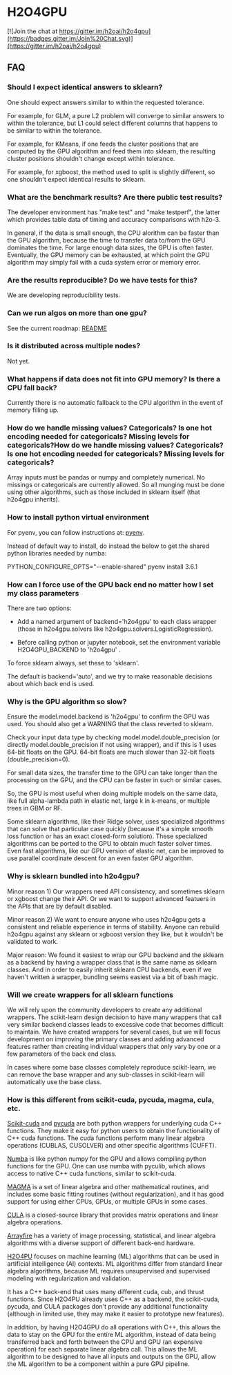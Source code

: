 # H2O4GPU

[![Join the chat at https://gitter.im/h2oai/h2o4gpu](https://badges.gitter.im/Join%20Chat.svg)](https://gitter.im/h2oai/h2o4gpu)

## FAQ

### Should I expect identical answers to sklearn? ###

One should expect answers similar to within the requested tolerance.

For example, for GLM, a pure L2 problem will converge to similar
answers to within the tolerance, but L1 could select different columns
that happens to be similar to within the tolerance.

For example, for KMeans, if one feeds the cluster positions that are
computed by the GPU algorithm and feed them into sklearn, the
resulting cluster positions shouldn't change except within tolerance.

For example, for xgboost, the method used to split is slightly
different, so one shouldn't expect identical results to sklearn.

### What are the benchmark results?  Are there public test results? ###

The developer environment has "make test" and "make testperf", the
latter which provides table data of timing and accuracy comparisons
with h2o-3.

In general, if the data is small enough, the CPU alorithm can be
faster than the GPU algorithm, because the time to transfer data
to/from the GPU dominates the time.  For large enough data sizes, the
GPU is often faster.  Eventually, the GPU memory can be exhausted, at
which point the GPU algorithm may simply fail with a cuda system error
or memory error.

### Are the results reproducible? Do we have tests for this? ###

We are developing reproducibility tests.

### Can we run algos on more than one gpu? ###

See the current roadmap: [README](https://github.com/h2oai/h2o4gpu/tree/master/README.md)

### Is it distributed across multiple nodes? ###

Not yet.

### What happens if data does not fit into GPU memory? Is there a CPU fall back? ###

Currently there is no automatic fallback to the CPU algorithm in the
event of memory filling up.

### How do we handle missing values? Categoricals? Is one hot encoding needed for categoricals? Missing levels for categoricals?How do we handle missing values? Categoricals? Is one hot encoding needed for categoricals? Missing levels for categoricals? ###

Array inputs must be pandas or numpy and completely numerical.  No
missings or categoricals are currently allowed.  So all munging must
be done using other algorithms, such as those included in sklearn
itself (that h2o4gpu inherits).

### How to install python virtual environment ###

For pyenv, you can follow instructions at: [pyenv](https://github.com/pyenv/pyenv/).

Instead of default way to install, do instead the below to get the shared python libraries needed by numba:

PYTHON_CONFIGURE_OPTS="--enable-shared" pyenv install 3.6.1

### How can I force use of the GPU back end no matter how I set my class parameters ###

There are two options:

* Add a named argument of backend='h2o4gpu' to each class wrapper
  (those in h2o4gpu.solvers like h2o4gpu.solvers.LogisticRegression).

* Before calling python or jupyter notebook, set the environment variable
H2O4GPU_BACKEND to 'h2o4gpu' .

To force sklearn always, set these to 'sklearn'.

The default is backend='auto', and we try to make reasonable decisions
about which back end is used.

### Why is the GPU algorithm so slow? ###

Ensure the model.model.backend is 'h2o4gpu' to confirm the GPU was
used.  You should also get a WARNING that the class reverted to
sklearn.

Check your input data type by checking model.model.double_precision
(or directly model.double_precision if not using wrapper), and if this
is 1 uses 64-bit floats on the GPU.  64-bit floats are much slower
than 32-bit floats (double_precision=0).

For small data sizes, the transfer time to the GPU can take
longer than the processing on the GPU, and the CPU can be faster in
such or similar cases.

So, the GPU is most useful when doing multiple models on the same
data, like full alpha-lambda path in elastic net, large k in k-means,
or multiple trees in GBM or RF.

Some sklearn algorithms, like their Ridge solver, uses specialized
algorithms that can solve that particular case quickly (because it's a
simple smooth loss function or has an exact closed-form solution).
These specialized algorithms can be ported to the GPU to obtain much
faster solver times.  Even fast algorithms, like our GPU version of
elastic net, can be improved to use parallel coordinate descent for an
even faster GPU algorithm.

### Why is sklearn bundled into h2o4gpu? ###

Minor reason 1) Our wrappers need API consistency, and sometimes
sklearn or xgboost change their API.  Or we want to support advanced
featuers in the APIs that are by default disabled.

Minor reason 2) We want to ensure anyone who uses h2o4gpu gets a
consistent and reliable experience in terms of stability.  Anyone can
rebuild h2o4gpu against any sklearn or xgboost version they like, but
it wouldn't be validated to work.

Major reason: We found it easiest to wrap our GPU backend and the
sklearn as a backend by having a wrapper class that is the same name
as sklearn classes.  And in order to easily inherit sklearn CPU
backends, even if we haven't written a wrapper, bundling seems easiest
via a bit of bash magic.

### Will we create wrappers for all sklearn functions ###

We will rely upon the community developers to create any additional
wrappers.  The scikit-learn design decision to have many wrappers that
call very similar backend classes leads to excessive code that becomes
difficult to maintain.  We have created wrappers for several cases,
but we will focus development on improving the primary classes and
adding advanced features rather than creating individual wrappers that
only vary by one or a few parameters of the back end class.

In cases where some base classes completely reproduce scikit-learn, we
can remove the base wrapper and any sub-classes in scikit-learn will
automatically use the base class.

### How is this different from scikit-cuda,  pycuda, magma, cula, etc. ###

[Scikit-cuda](https://github.com/lebedov/scikit-cuda) and
[pycuda](https://pypi.python.org/pypi/pycuda) are both python wrappers
for underlying cuda C++ functions.  They make it easy for python users
to obtain the functionality of C++ cuda functions.  The cuda functions
perform many linear algebra operations (CUBLAS, CUSOLVER) and other
specific algorithms (CUFFT).

[Numba](https://numba.pydata.org/) is like python numpy for the GPU
and allows compiling python functions for the GPU.  One can use numba
with pyculib, which allows access to native C++ cuda functions,
similar to scikit-cuda.

[MAGMA](http://icl.cs.utk.edu/magma/) is a set of linear algebra and
other mathematical routines, and includes some basic fitting routines
(without regularization), and it has good support for using either
CPUs, GPUs, or multiple GPUs in some cases.

[CULA](http://www.culatools.com/) is a closed-source library that
provides matrix operations and linear algebra operations.

[Arrayfire](https://github.com/arrayfire/arrayfire) has a variety of
image processing, statistical, and linear algebra algorithms with a
diverse support of different back-end hardware.

[H2O4PU](https://github.com/h2oai/h2o4gpu) focuses on machine learning
(ML) algorithms that can be used in artificial intelligence (AI)
contexts.  ML algorithms differ from standard linear algebra
algorithms, because ML requires unsupervised and supervised modeling
with regularization and validation.

It has a C++ back-end that uses many different cuda, cub,
and thrust functions. Since H2O4PU already uses C++ as a backend, the
scikit-cuda, pycuda, and CULA packages don't provide any additional
functionality (although in limited use, they may make it easier to
prototype new features).

In addition, by having H2O4GPU do all operations with C++, this allows
the data to stay on the GPU for the entire ML algorithm, instead of
data being transferred back and forth between the CPU and GPU (an
expensive operation) for each separate linear algebra call.  This
allows the ML algorithm to be designed to have all inputs and outputs
on the GPU, allow the ML algorithm to be a component within a pure GPU
pipeline.


